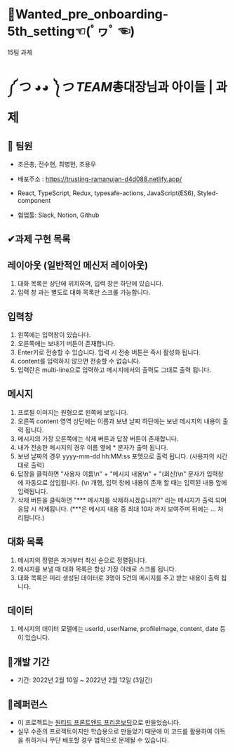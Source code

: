 # **🧵Wanted_pre_onboarding-5th_setting☜(ﾟヮﾟ ☜)**

15팀 과제

# **༼ つ ◕*◕ ༽つ TEAM*총대장님과 아이들 | 과제**

## **👫 팀원**

- 조은총, 전수현, 최병현, 조용우
- 배포주소 : https://trusting-ramanujan-d4d088.netlify.app/
- React, TypeScript, Redux, typesafe-actions, JavaScript(ES6), Styled-component

- 협업툴: Slack, Notion, Github

## **✔과제 구현 목록**

## 레이아웃 (일반적인 메신저 레이아웃)

1. 대화 목록은 상단에 위치하며, 입력 창은 하단에 있습니다.
2. 입력 창 과는 별도로 대화 목록만 스크롤 가능합니다.

## 입력창

1. 왼쪽에는 입력창이 있습니다.
2. 오른쪽에는 보내기 버튼이 존재합니다.
3. Enter키로 전송할 수 있습니다. 입력 시 전송 버튼은 즉시 활성화 됩니다.
4. content를 입력하지 않으면 전송할 수 없습니다.
5. 입력란은 multi-line으로 입력하고 메시지에서의 출력도 그대로 출력 됩니다.

## 메시지

1. 프로필 이미지는 원형으로 왼쪽에 보입니다.
2. 오른쪽 content 영역 상단에는 이름과 보낸 날짜 하단에는 보낸 메시지의 내용이 출력 됩니다.
3. 메시지의 가장 오른쪽에는 삭제 버튼과 답장 버튼이 존재합니다.
4. 내가 전송한 메시지의 경우 이름 옆에 * 문자가 출력 됩니다.
5. 보낸 날짜의 경우 yyyy-mm-dd hh:MM:ss 포멧으로 출력 됩니다. (사용자의 시간대로 출력)
6. 답장을 클릭하면 "사용자 이름\n" + "메시지 내용\n" + "(회신)\n" 문자가 입력창에 자동으로 삽입됩니다. (\n 개행, 입력 창에 내용이 존재 할 때는 입력된 내용 앞에 입력됩니다.
7. 삭제 버튼을 클릭하면 "*** 메시지를 삭제하시겠습니까?" 라는 메시지가 출력 되며 응답 시 삭제됩니다. (***은 메시지 내용 중 최대 10자 까지 보여주며 뒤에는 ... 처리됩니다.)

## 대화 목록

1. 메시지의 정렬은 과거부터 최신 순으로 정렬됩니다.
2. 메시지를 보낼 때 대화 목록은 항상 가장 아래로 스크롤 됩니다.
3. 대화 목록은 미리 생성된 데이터로 3명이 5건의 메시지를 주고 받는 내용이 출력 됩니다.

## 데이터

1. 메시지의 데이터 모델에는 userId, userName, profileImage, content, date 등이 있습니다.

## **📆개발 기간**

- 기간: 2022년 2월 10일 ~ 2022년 2월 12일 (3일간)


## **📕레퍼런스**

- 이 프로젝트는 [원티드 프론트엔드 프리온보딩](https://www.wanted.co.kr/events/pre_onboarding_course_6)으로 만들었습니다.
- 실무 수준의 프로젝트이지만 학습용으로 만들었기 때문에 이 코드를 활용하여 이득을 취하거나 무단 배포할 경우 법적으로 문제될 수 있습니다.
